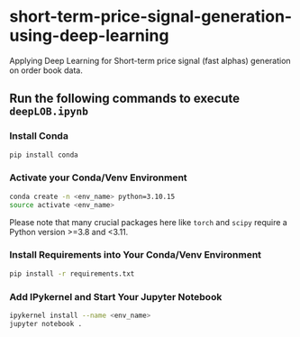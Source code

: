 # short-term-price-signal-generation-using-deep-learning

Applying Deep Learning for Short-term price signal (fast alphas) generation on order book data.

## Run the following commands to execute `deepLOB.ipynb`

### Install Conda

```bash
pip install conda
```

### Activate your Conda/Venv Environment

```bash
conda create -n <env_name> python=3.10.15
source activate <env_name>
```

Please note that many crucial packages here like `torch` and `scipy` require a Python version >=3.8 and <3.11.

### Install Requirements into Your Conda/Venv Environment

```bash
pip install -r requirements.txt
```

### Add IPykernel and Start Your Jupyter Notebook

```bash
ipykernel install --name <env_name>
jupyter notebook .
```